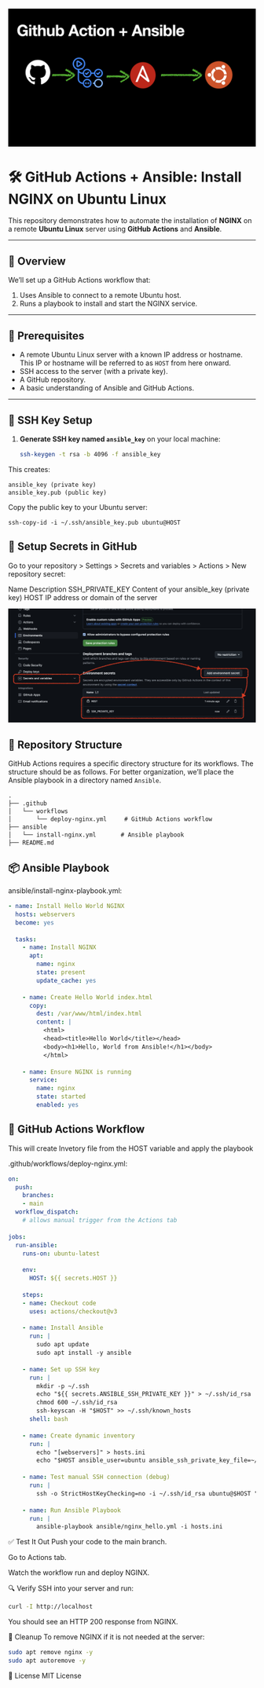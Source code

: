 ![banner](images/github-action-ansible.png)
# 🛠️ GitHub Actions + Ansible: Install NGINX on Ubuntu Linux

This repository demonstrates how to automate the installation of **NGINX** on a remote **Ubuntu Linux** server using **GitHub Actions** and **Ansible**.

---

## 🧩 Overview

We’ll set up a GitHub Actions workflow that:
1. Uses Ansible to connect to a remote Ubuntu host.
2. Runs a playbook to install and start the NGINX service.

---

## 📝 Prerequisites

- A remote Ubuntu Linux server with a known IP address or hostname. This IP or hostname will be referred to as `HOST` from here onward.
- SSH access to the server (with a private key).
- A GitHub repository.
- A basic understanding of Ansible and GitHub Actions.

---

## 🔑 SSH Key Setup

1. **Generate SSH key named `ansible_key`** on your local machine:

   ```bash
   ssh-keygen -t rsa -b 4096 -f ansible_key
   ```
This creates:
```
ansible_key (private key)
ansible_key.pub (public key)
```

Copy the public key to your Ubuntu server:
```
ssh-copy-id -i ~/.ssh/ansible_key.pub ubuntu@HOST
```

## 🔐 Setup Secrets in GitHub
Go to your repository > Settings > Secrets and variables > Actions > New repository secret:

Name	Description
SSH_PRIVATE_KEY	Content of your ansible_key (private key)
HOST	IP address or domain of the server

![banner](images/github-vars.png)
## 📁 Repository Structure
GitHub Actions requires a specific directory structure for its workflows. The structure should be as follows.
For better organization, we’ll place the Ansible playbook in a directory named `Ansible`. 
```
.
├── .github
│   └── workflows
│       └── deploy-nginx.yml     # GitHub Actions workflow
├── ansible
│   └── install-nginx.yml       # Ansible playbook
├── README.md

```

## 📦 Ansible Playbook
ansible/install-nginx-playbook.yml:

```yaml
- name: Install Hello World NGINX
  hosts: webservers
  become: yes

  tasks:
    - name: Install NGINX
      apt:
        name: nginx
        state: present
        update_cache: yes

    - name: Create Hello World index.html
      copy:
        dest: /var/www/html/index.html
        content: |
          <html>
          <head><title>Hello World</title></head>
          <body><h1>Hello, World from Ansible!</h1></body>
          </html>

    - name: Ensure NGINX is running
      service:
        name: nginx
        state: started
        enabled: yes
```


## 🤖 GitHub Actions Workflow
This will create Invetory file from the HOST variable and apply the playbook

.github/workflows/deploy-nginx.yml:
```yaml
on:
  push:
    branches:
    - main
  workflow_dispatch:
    # allows manual trigger from the Actions tab

jobs:
  run-ansible:
    runs-on: ubuntu-latest

    env:
      HOST: ${{ secrets.HOST }}

    steps:
    - name: Checkout code
      uses: actions/checkout@v3

    - name: Install Ansible
      run: |
        sudo apt update
        sudo apt install -y ansible

    - name: Set up SSH key
      run: |
        mkdir -p ~/.ssh
        echo "${{ secrets.ANSIBLE_SSH_PRIVATE_KEY }}" > ~/.ssh/id_rsa
        chmod 600 ~/.ssh/id_rsa
        ssh-keyscan -H "$HOST" >> ~/.ssh/known_hosts
      shell: bash

    - name: Create dynamic inventory
      run: |
        echo "[webservers]" > hosts.ini
        echo "$HOST ansible_user=ubuntu ansible_ssh_private_key_file=~/.ssh/id_rsa" >> hosts.ini

    - name: Test manual SSH connection (debug)
      run: |
        ssh -o StrictHostKeyChecking=no -i ~/.ssh/id_rsa ubuntu@$HOST "echo 'SSH Success 🎉'"

    - name: Run Ansible Playbook
      run: |
        ansible-playbook ansible/nginx_hello.yml -i hosts.ini
```

✅ Test It Out
Push your code to the main branch.

Go to Actions tab.

Watch the workflow run and deploy NGINX.

🔍 Verify
SSH into your server and run:
```bash
curl -I http://localhost
```
You should see an HTTP 200 response from NGINX.

🧼 Cleanup
To remove NGINX if it is not needed at the server:
```bash
sudo apt remove nginx -y
sudo apt autoremove -y
```

📄 License
MIT License


